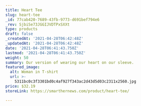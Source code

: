 ```yaml
---
title: Heart Tee
slug: heart-tee
_id: 77cab420-7689-43fb-9773-d691bef794e6
_rev: SjbiSe73JGGIJVDTPxSXXt
type: products
draft: false
_createdAt: '2021-04-28T06:42:48Z'
_updatedAt: '2021-04-28T06:42:48Z'
date: '2021-04-28T06:41:43.750Z'
lastmod: '2021-04-28T06:41:43.750Z'
weight: 50
summary: Our version of wearing our heart on our sleeve.
featured_image:
  alt: Woman in T-shirt
  url: >-
    5311bc0c3f3301bd0c4af927f343ac2d43d5d03c2311x2560.jpg
price: $32.19
storeLink: https://smarthernews.com/product/heart-tee/

---
```

 